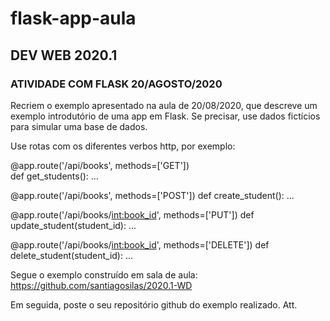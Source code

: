 # flask-app-aula
## DEV WEB 2020.1
### ATIVIDADE COM FLASK 20/AGOSTO/2020
Recriem o exemplo apresentado na aula de 20/08/2020, que descreve um exemplo introdutório de uma app em Flask. 
Se precisar, use dados fictícios para simular uma base de dados. 

Use rotas com os diferentes verbos http, por exemplo:

@app.route('/api/books', methods=['GET'])    
def get_students():
...

@app.route('/api/books', methods=['POST'])
def create_student():
...

@app.route('/api/books/<int:book_id>', methods=['PUT'])
def update_student(student_id):
...

@app.route('/api/books/<int:book_id>', methods=['DELETE'])
def delete_student(student_id):
...

Segue o exemplo construído em sala de aula:
https://github.com/santiagosilas/2020.1-WD


Em seguida, poste o seu repositório github do exemplo realizado.
Att.
